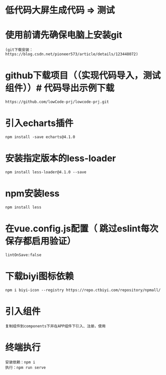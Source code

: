 # 低代码大屏生成代码 => 测试

# 使用前请先确保电脑上安装git
    (git下载安装：https://blog.csdn.net/pioneer573/article/details/123448072)
# github下载项目（（实现代码导入，测试组件））# 代码导出示例下载
    https://github.com/lowCode-prj/lowcode-prj.git
# 引入echarts插件
    npm install -save echarts@4.1.0
# 安装指定版本的less-loader
    npm install less-loader@4.1.0 --save
# npm安装less 
    npm install less 
# 在vue.config.js配置（ 跳过eslint每次保存都启用验证）
    lintOnSave:false
# 下载biyi图标依赖
    npm i biyi-icon --registry https://repo.ctbiyi.com/repository/npmall/
#  引入组件
    复制组件到components下并在APP组件下引入、注册，使用
#  终端执行 
    安装依赖：npm i 
    执行：npm run serve



